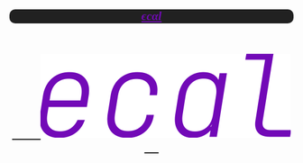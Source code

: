 <link href='https://fonts.googleapis.com/css?family=JetBrains Mono' rel='stylesheet'>
<h2 align="center" >
<pre style="border-radius: 10px; background: #212121; font-family: JetBrains
Mono;"><i><a href="https://ecal.dev" target="_blank"
style="color:#7209b7">ϵcαl</a></i></pre>
</h2>

<h2 align="center">
  <pre>
  <a href="https://ecal.dev" target="_blank">
    <img src="./ecal.svg" alt="ecal" />
  </a>
  </pre>
</h2>

